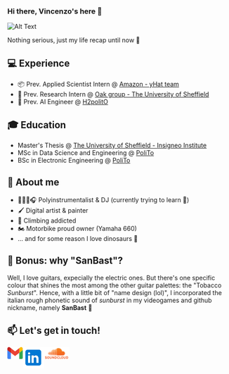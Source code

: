### Hi there, Vincenzo's here 👋

![Alt Text](https://media.giphy.com/media/cXblnKXr2BQOaYnTni/giphy.gif)

Nothing serious, just my life recap until now :hand_over_mouth:

<!--
**SanBast/SanBast** is a ✨ _special_ ✨ repository because its `README.md` (this file) appears on your GitHub profile.

Here are some ideas to get you started:

- 🔭 I’m currently working on ...
- 🌱 I’m currently learning ...
- 👯 I’m looking to collaborate on ...
- 🤔 I’m looking for help with ...
- 💬 Ask me about ...
- 📫 How to reach me: ...
- 😄 Pronouns: ...
- ⚡ Fun fact: ...
-->

## 💻 Experience
* 📦 Prev. Applied Scientist Intern @ [Amazon - yHat team](https://www.aboutamazon.es/)
* 🏥 Prev. Research Intern @ [Oak group - The University of Sheffield](https://www.aboutamazon.es/)
* 🚙 Prev. AI Engineer @ [H2politO](https://areeweb.polito.it/didattica/h2polito/)

## 🎓 Education
* Master's Thesis @ [The University of Sheffield - Insigneo Institute](https://www.sheffield.ac.uk/insigneo)
* MSc in Data Science and Engineering @ [PoliTo](https://www.polito.it/didattica/corsi-di-laurea-magistrale/data-science-and-engineering/piano-di-studi)
* BSc in Electronic Engineering @ [PoliTo](https://www.polito.it/didattica/corsi-di-laurea/ingegneria-elettronica/piano-di-studi)

## 💬 About me
* 🎸🎹🥁🎧 Polyinstrumentalist & DJ (currently trying to learn 🎷)
* 🖌️ Digital artist & painter
* 🧗 Climbing addicted
* 🏍️ Motorbike proud owner (Yamaha 660)
* ... and for some reason I love dinosaurs 🦕

## 🤔 Bonus: why "SanBast"?
Well, I love guitars, expecially the electric ones. But there's one specific colour that shines the most among the other guitar palettes: the "Tobacco *Sunburst*". 
Hence, with a little bit of "name design (lol)", I incorporated the italian rough phonetic sound of *sunburst* in my videogames and github nickname, namely **SanBast** 🍁

## 📫 Let's get in touch!
 <a href="mailto:marcianovincenzomv@gmail.com">
    <img align="left" src="./img/gmail_logo.png" alt="SanBast | GMail" width="35px"/>
  </a>
  <a href="https://www.linkedin.com/in/mrcvcn/">
    <img align="left" src="./img/linkedin_logo.png" alt="SanBast | LinkedIn" width="48px" margin top="5px"/>
  </a>
  <a href="https://soundcloud.com/user-189800668">
    <img align="left" src="./img/soundcloud-ar21.svg" alt="SanBast | Soundcloud" width="58px"/>
  </a>
